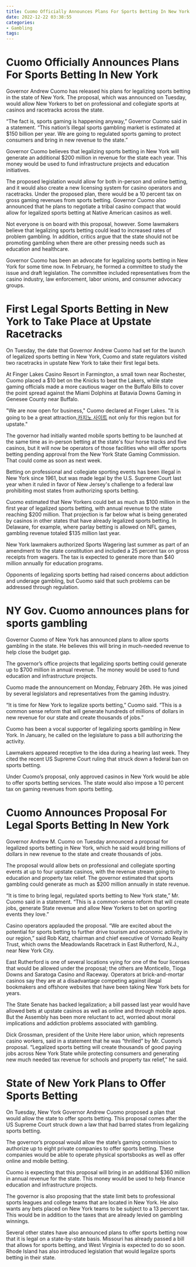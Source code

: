 ```yaml
---
title: Cuomo Officially Announces Plans For Sports Betting In New York
date: 2022-12-22 03:38:55
categories:
- Gambling
tags:
---
```



#  Cuomo Officially Announces Plans For Sports Betting In New York

Governor Andrew Cuomo has released his plans for legalizing sports betting in the state of New York. The proposal, which was announced on Tuesday, would allow New Yorkers to bet on professional and collegiate sports at casinos and racetracks across the state.

“The fact is, sports gaming is happening anyway,” Governor Cuomo said in a statement. “This nation’s illegal sports gambling market is estimated at $150 billion per year. We are going to regulated sports gaming to protect consumers and bring in new revenue to the state.”

Governor Cuomo believes that legalizing sports betting in New York will generate an additional $200 million in revenue for the state each year. This money would be used to fund infrastructure projects and education initiatives.

The proposed legislation would allow for both in-person and online betting, and it would also create a new licensing system for casino operators and racetracks. Under the proposed plan, there would be a 10 percent tax on gross gaming revenues from sports betting. Governor Cuomo also announced that he plans to negotiate a tribal casino compact that would allow for legalized sports betting at Native American casinos as well.

Not everyone is on board with this proposal, however. Some lawmakers believe that legalizing sports betting could lead to increased rates of problem gambling. In addition, critics argue that the state should not be promoting gambling when there are other pressing needs such as education and healthcare.

Governor Cuomo has been an advocate for legalizing sports betting in New York for some time now. In February, he formed a committee to study the issue and draft legislation. The committee included representatives from the casino industry, law enforcement, labor unions, and consumer advocacy groups.

#  First Legal Sports Betting in New York to Take Place at Upstate Racetracks

On Tuesday, the date that Governor Andrew Cuomo had set for the launch of legalized sports betting in New York, Cuomo and state regulators visited two racetracks in upstate New York to take their first legal bets.

At Finger Lakes Casino Resort in Farmington, a small town near Rochester, Cuomo placed a $10 bet on the Knicks to beat the Lakers, while state gaming officials made a more cautious wager on the Buffalo Bills to cover the point spread against the Miami Dolphins at Batavia Downs Gaming in Genesee County near Buffalo.

"We are now open for business," Cuomo declared at Finger Lakes. "It is going to be a great attraction,[카지노 사이트](https://choegocasino.com/) not only for this region but for upstate."

The governor had initially wanted mobile sports betting to be launched at the same time as in-person betting at the state's four horse tracks and five casinos, but it will now be operators of those facilities who will offer sports betting pending approval from the New York State Gaming Commission. That could come as soon as next week.

Betting on professional and collegiate sporting events has been illegal in New York since 1961, but was made legal by the U.S. Supreme Court last year when it ruled in favor of New Jersey's challenge to a federal law prohibiting most states from authorizing sports betting. 

Cuomo estimated that New Yorkers could bet as much as $100 million in the first year of legalized sports betting, with annual revenue to the state reaching $200 million. That projection is far below what is being generated by casinos in other states that have already legalized sports betting. In Delaware, for example, where parlay betting is allowed on NFL games, gambling revenue totaled $135 million last year. 

New York lawmakers authorized Sports Wagering last summer as part of an amendment to the state constitution and included a 25 percent tax on gross receipts from wagers. The tax is expected to generate more than $40 million annually for education programs. 

Opponents of legalizing sports betting had raised concerns about addiction and underage gambling, but Cuomo said that such problems can be addressed through regulation.

#  NY Gov. Cuomo announces plans for sports gambling

Governor Cuomo of New York has announced plans to allow sports gambling in the state. He believes this will bring in much-needed revenue to help close the budget gap.

The governor’s office projects that legalizing sports betting could generate up to $700 million in annual revenue. The money would be used to fund education and infrastructure projects.

Cuomo made the announcement on Monday, February 26th. He was joined by several legislators and representatives from the gaming industry.

“It is time for New York to legalize sports betting,” Cuomo said. “This is a common sense reform that will generate hundreds of millions of dollars in new revenue for our state and create thousands of jobs.”

Cuomo has been a vocal supporter of legalizing sports gambling in New York. In January, he called on the legislature to pass a bill authorizing the activity.

Lawmakers appeared receptive to the idea during a hearing last week. They cited the recent US Supreme Court ruling that struck down a federal ban on sports betting.

Under Cuomo’s proposal, only approved casinos in New York would be able to offer sports betting services. The state would also impose a 10 percent tax on gaming revenues from sports betting.

#  Cuomo Announces Proposal For Legal Sports Betting In New York

Governor Andrew M. Cuomo on Tuesday announced a proposal for legalized sports betting in New York, which he said would bring millions of dollars in new revenue to the state and create thousands of jobs.

The proposal would allow bets on professional and collegiate sporting events at up to four upstate casinos, with the revenue stream going to education and property tax relief. The governor estimated that sports gambling could generate as much as $200 million annually in state revenue.

“It is time to bring legal, regulated sports betting to New York state,” Mr. Cuomo said in a statement. “This is a common-sense reform that will create jobs, generate State revenue and allow New Yorkers to bet on sporting events they love.”

Casino operators applauded the proposal. “We are excited about the potential for sports betting to further drive tourism and economic activity in our region,” said Rob Katz, chairman and chief executive of Vornado Realty Trust, which owns the Meadowlands Racetrack in East Rutherford, N.J., near New York City.

East Rutherford is one of several locations vying for one of the four licenses that would be allowed under the proposal; the others are Monticello, Tioga Downs and Saratoga Casino and Raceway. Operators at brick-and-mortar casinos say they are at a disadvantage competing against illegal bookmakers and offshore websites that have been taking New York bets for years.

The State Senate has backed legalization; a bill passed last year would have allowed bets at upstate casinos as well as online and through mobile apps. But the Assembly has been more reluctant to act, worried about moral implications and addiction problems associated with gambling.

Dick Grossman, president of the Unite Here labor union, which represents casino workers, said in a statement that he was “thrilled” by Mr. Cuomo’s proposal. “Legalized sports betting will create thousands of good paying jobs across New York State while protecting consumers and generating new much needed tax revenue for schools and property tax relief,” he said.

#  State of New York Plans to Offer Sports Betting

On Tuesday, New York Governor Andrew Cuomo proposed a plan that would allow the state to offer sports betting. This proposal comes after the US Supreme Court struck down a law that had barred states from legalizing sports betting.

The governor’s proposal would allow the state’s gaming commission to authorize up to eight private companies to offer sports betting. These companies would be able to operate physical sportsbooks as well as offer online and mobile betting.

Cuomo is expecting that this proposal will bring in an additional $360 million in annual revenue for the state. This money would be used to help finance education and infrastructure projects.

The governor is also proposing that the state limit bets to professional sports leagues and college teams that are located in New York. He also wants any bets placed on New York teams to be subject to a 13 percent tax. This would be in addition to the taxes that are already levied on gambling winnings.

Several other states have also announced plans to offer sports betting now that it is legal on a state-by-state basis. Missouri has already passed a bill that allows for sports betting, and West Virginia is expected to do so soon. Rhode Island has also introduced legislation that would legalize sports betting in their state.